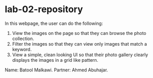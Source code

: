 # lab-02-repository

In this webpage, the user can do the following:
1. View the images on the page so that they can browse the photo collection.
2. Filter the images so that they can view only images that match a keyword.
3. View a simple, clean looking UI so that their photo gallery clearly displays the images in a grid like pattern.

Name: Batool Malkawi.
Partner: Ahmed Abuhajar.